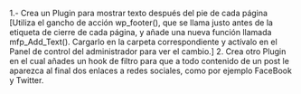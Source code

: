 1.- Crea un Plugin para mostrar texto después del pie de cada página [Utiliza el gancho de acción wp_footer(), que se llama justo antes de la etiqueta </body> de cierre de cada página, y añade una nueva función llamada mfp_Add_Text(). Cargarlo en la carpeta correspondiente y actívalo en el Panel de control del administrador para ver el cambio.]
2. Crea otro Plugin en el cual añades un hook de filtro para que a todo contenido de un post le aparezca al final dos enlaces a redes sociales, como por ejemplo FaceBook y Twitter.
